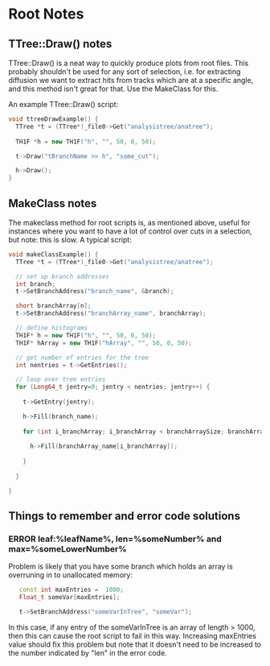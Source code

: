 # Root Notes

## TTree::Draw() notes

TTree::Draw() is a neat way to quickly produce plots from root files. This probably shouldn't be used for any sort of selection, i.e. for extracting diffusion we want to extract hits from tracks which are at a specific angle, and this method isn't great for that. Use the MakeClass for this.

An example TTree::Draw() script:

```c++
void ttreeDrawExample() {
  TTree *t = (TTree*)_file0->Get("analysistree/anatree");
  
  TH1F *h = new TH1F("h", "", 50, 0, 50);

  t->Draw("tBranchName >> h", "some_cut");

  h->Draw();
}
```

## MakeClass notes

The makeclass method for root scripts is, as mentioned above, useful for instances where you want to have a lot of control over cuts in a selection, but note: this is slow. A typical script:
```c++
void makeClassExample() {
  TTree *t = (TTree*)_file0->Get("analysistree/anatree");

  // set up branch addresses
  int branch;
  t->SetBranchAddress("branch_name", &branch);

  short branchArray[n];
  t->SetBranchAddress("branchArray_name", branchArray);

  // define histograms
  TH1F* h = new TH1F("h", "", 50, 0, 50);
  TH1F* hArray = new TH1F("hArray", "", 50, 0, 50);

  // get number of entries for the tree
  int nentries = t->GetEntries();

  // loop over tree entries
  for (Long64_t jentry=0; jentry < nentries; jentry++) {
  
    t->GetEntry(jentry);

    h->Fill(branch_name);
    
    for (int i_branchArray; i_branchArray < branchArraySize; branchArraySize++) {
    
      h->Fill(branchArray_name[i_branchArray]);
    
    }
  
  }

}
```


## Things to remember and error code solutions

### ERROR leaf:%leafName%, len=%someNumber% and max=%someLowerNumber%
Problem is likely that you have some branch which holds an array is overruning in to unallocated memory:
```c++
   const int maxEntries =  1000;
   Float_t someVar[maxEntries];

   t->SetBranchAddress("someVarInTree", "someVar");
```
In this case, if any entry of the someVarInTree is an array of length > 1000, then this can cause the root script to fail in this way. Increasing maxEntries value should fix this problem but note that it doesn't need to be increased to the number indicated by "len" in the error code.
